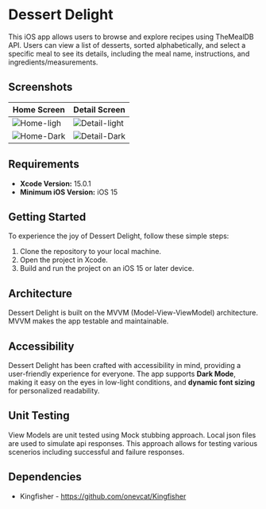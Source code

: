 # Dessert Delight

This iOS app allows users to browse and explore recipes using TheMealDB API. Users can view a list of desserts, sorted alphabetically, and select a specific meal to see its details, including the meal name, instructions, and ingredients/measurements.

## Screenshots
| Home Screen | Detail Screen |
|------------|-------------|
| ![Home-ligh](https://github.com/anup-deshpande/Dessert-Delight/assets/42949670/fc437f7d-326b-4842-94c9-ded4659845be) | ![Detail-light](https://github.com/anup-deshpande/Dessert-Delight/assets/42949670/39ea2592-1fd0-4b53-b983-99e352875234) |
| ![Home-Dark](https://github.com/anup-deshpande/Dessert-Delight/assets/42949670/c6944335-7df9-49a7-b21c-0992f678c405) | ![Detail-Dark](https://github.com/anup-deshpande/Dessert-Delight/assets/42949670/c3566ca6-8b80-411a-b134-4ca6a84f9019) |


## Requirements

- **Xcode Version:** 15.0.1
- **Minimum iOS Version:** iOS 15

## Getting Started

To experience the joy of Dessert Delight, follow these simple steps:

1. Clone the repository to your local machine.
2. Open the project in Xcode.
3. Build and run the project on an iOS 15 or later device.

## Architecture

Dessert Delight is built on the MVVM (Model-View-ViewModel) architecture.
MVVM makes the app testable and maintainable.

## Accessibility

Dessert Delight has been crafted with accessibility in mind, providing a user-friendly experience for everyone. The app supports **Dark Mode**, making it easy on the eyes in low-light conditions, and **dynamic font sizing** for personalized readability.

## Unit Testing

View Models are unit tested using Mock stubbing approach. 
Local json files are used to simulate api responses. This approach allows for testing various scenerios including successful and failure responses. 

## Dependencies
- Kingfisher - https://github.com/onevcat/Kingfisher
